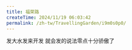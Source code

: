 ```yaml
---
title: 福荣路
createTime: 2024/11/19 06:03:42
permalink: /zh-tw/TravellingGarden/i9m0s0p0/
---
```

发大水发来开发 就会发的说法零点十分骄傲了